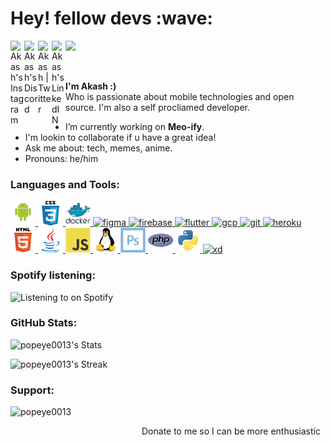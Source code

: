 <h1>Hey! fellow devs :wave: </h1>

<a href="https://www.instagram.com/cryptx.dev">
  <img align="left" alt="Akash's Instagram" width="22px" src="https://raw.githubusercontent.com/hussainweb/hussainweb/main/icons/instagram.png" />
</a>
<a href="#">
  <img align="left" alt="Akash's Discord" width="22px" src="https://raw.githubusercontent.com/peterthehan/peterthehan/master/assets/discord.svg" />
</a>
<a href="https://twitter.com/popeye0013_">
  <img align="left" alt="Akash | Twitter" width="22px" src="https://raw.githubusercontent.com/peterthehan/peterthehan/master/assets/twitter.svg" />
</a>
<a href="https://www.linkedin.com/in/popeye0013">
  <img align="left" alt="Akash's LinkedIN" width="22px" src="https://raw.githubusercontent.com/peterthehan/peterthehan/master/assets/linkedin.svg" />
</a>

![](https://visitor-badge.glitch.me/badge?page_id=popeye0013)

<br />

**I'm Akash :)**
<br />
Who is passionate about mobile technologies and open source. I'm also a self procliamed developer. 
- I’m currently working on **Meo-ify**.
- I'm lookin to collaborate if u have a great idea!
- Ask me about: tech, memes, anime.
- Pronouns: he/him


<h3 align="left">Languages and Tools:</h3>

<p align="left"> <a href="https://developer.android.com" target="_blank" rel="noreferrer"> <img src="https://raw.githubusercontent.com/devicons/devicon/master/icons/android/android-original-wordmark.svg" alt="android" width="40" height="40"/> </a> <a href="https://www.w3schools.com/css/" target="_blank" rel="noreferrer"> <img src="https://raw.githubusercontent.com/devicons/devicon/master/icons/css3/css3-original-wordmark.svg" alt="css3" width="40" height="40"/> </a> <a href="https://www.docker.com/" target="_blank" rel="noreferrer"> <img src="https://raw.githubusercontent.com/devicons/devicon/master/icons/docker/docker-original-wordmark.svg" alt="docker" width="40" height="40"/> </a> <a href="https://www.figma.com/" target="_blank" rel="noreferrer"> <img src="https://www.vectorlogo.zone/logos/figma/figma-icon.svg" alt="figma" width="40" height="40"/> </a> <a href="https://firebase.google.com/" target="_blank" rel="noreferrer"> <img src="https://www.vectorlogo.zone/logos/firebase/firebase-icon.svg" alt="firebase" width="40" height="40"/> </a> <a href="https://flutter.dev" target="_blank" rel="noreferrer"> <img src="https://www.vectorlogo.zone/logos/flutterio/flutterio-icon.svg" alt="flutter" width="40" height="40"/> </a> <a href="https://cloud.google.com" target="_blank" rel="noreferrer"> <img src="https://www.vectorlogo.zone/logos/google_cloud/google_cloud-icon.svg" alt="gcp" width="40" height="40"/> </a> <a href="https://git-scm.com/" target="_blank" rel="noreferrer"> <img src="https://www.vectorlogo.zone/logos/git-scm/git-scm-icon.svg" alt="git" width="40" height="40"/> </a> <a href="https://heroku.com" target="_blank" rel="noreferrer"> <img src="https://www.vectorlogo.zone/logos/heroku/heroku-icon.svg" alt="heroku" width="40" height="40"/> </a> <a href="https://www.w3.org/html/" target="_blank" rel="noreferrer"> <img src="https://raw.githubusercontent.com/devicons/devicon/master/icons/html5/html5-original-wordmark.svg" alt="html5" width="40" height="40"/> </a> <a href="https://www.java.com" target="_blank" rel="noreferrer"> <img src="https://raw.githubusercontent.com/devicons/devicon/master/icons/java/java-original.svg" alt="java" width="40" height="40"/> </a> <a href="https://developer.mozilla.org/en-US/docs/Web/JavaScript" target="_blank" rel="noreferrer"> <img src="https://raw.githubusercontent.com/devicons/devicon/master/icons/javascript/javascript-original.svg" alt="javascript" width="40" height="40"/> </a> <a href="https://www.linux.org/" target="_blank" rel="noreferrer"> <img src="https://raw.githubusercontent.com/devicons/devicon/master/icons/linux/linux-original.svg" alt="linux" width="40" height="40"/> </a> <a href="https://www.photoshop.com/en" target="_blank" rel="noreferrer"> <img src="https://raw.githubusercontent.com/devicons/devicon/master/icons/photoshop/photoshop-line.svg" alt="photoshop" width="40" height="40"/> </a> <a href="https://www.php.net" target="_blank" rel="noreferrer"> <img src="https://raw.githubusercontent.com/devicons/devicon/master/icons/php/php-original.svg" alt="php" width="40" height="40"/> </a> <a href="https://www.python.org" target="_blank" rel="noreferrer"> <img src="https://raw.githubusercontent.com/devicons/devicon/master/icons/python/python-original.svg" alt="python" width="40" height="40"/> </a> <a href="https://www.adobe.com/products/xd.html" target="_blank" rel="noreferrer"> <img src="https://cdn.worldvectorlogo.com/logos/adobe-xd.svg" alt="xd" width="40" height="40"/> </a> </p>


<h3 align="left">Spotify listening:</h3>

![Listening to on Spotify](https://spotify-github-profile.vercel.app/api/view?uid=31x2v6m525zvzoemfu6rvg7eyide&cover_image=true&theme=natemoo-re&bar_color=53b14f&bar_color_cover=false)



<h3 align="left">GitHub Stats:</h3>

![popeye0013's Stats](https://github-readme-stats.vercel.app/api?username=popeye0013&theme=material-palenight&show_icons=true&hide_border=true&count_private=true)

![popeye0013's Streak](https://github-readme-streak-stats.herokuapp.com/?user=popeye0013&theme=material-palenight&hide_border=true)


<h3 align="left">Support:</h3>
<p><a href="https://www.buymeacoffee.com/popeye0013"> <img align="left" src="https://cdn.buymeacoffee.com/buttons/v2/default-yellow.png" height="50" width="210" alt="popeye0013" /></a>
<br>


Donate to me so I can be more enthusiastic

<br/>

  
